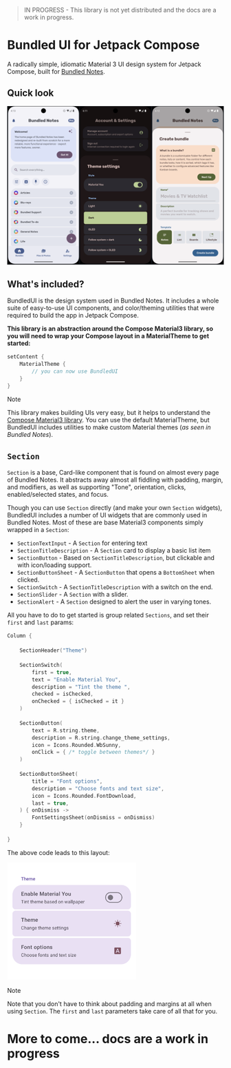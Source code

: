 > IN PROGRESS - This library is not yet distributed and the docs are a work in progress.

# Bundled UI for Jetpack Compose

A radically simple, idiomatic Material 3 UI design system for Jetpack Compose,
built for
[Bundled Notes](https://play.google.com/store/apps/details?id=com.xaviertobin.noted).

## Quick look

<!-- ![Basic italics usage example](images/home_page.png) -->

<img src="images/all.png"  alt="Screenshots of the library being used in Bundled Notes"/>

## What's included?

BundledUI is the design system used in Bundled Notes. It includes a whole suite
of easy-to-use UI components, and color/theming utilities that were required to build the app in Jetpack
Compose.

__This library is an abstraction around the Compose Material3 library, so you will need to wrap your
Compose layout in a MaterialTheme to get started:__

```kotlin
setContent {
    MaterialTheme {
        // you can now use BundledUI
    }
}
```

> [!NOTE]
> This library makes building UIs very easy, but it helps to
> understand
> the [Compose Material3 library](https://developer.android.com/develop/ui/compose/designsystems/material3).
> You can use the default MaterialTheme, but BundledUI includes utilities to make custom Material
> themes (_as seen in Bundled Notes_).

## `Section`

`Section` is a base, Card-like component that is found on almost every page of
Bundled Notes. It abstracts away almost all fiddling with padding, margin, and
modifiers, as well as supporting "Tone", orientation, clicks, enabled/selected states, and focus.

Though you can use `Section` directly (and make your own `Section` widgets), BundledUI includes a
number of UI widgets that are commonly used in Bundled Notes. Most of these are base Material3
components simply wrapped in a `Section`:

- `SectionTextInput` - A `Section` for entering text
- `SectionTitleDescription` - A `Section` card to display a basic list item
- `SectionButton` - Based on `SectionTitleDescription`, but clickable and with icon/loading support.
- `SectionButtonSheet` - A `SectionButton` that opens a `BottomSheet` when clicked.
- `SectionSwitch` - A `SectionTitleDescription` with a switch on the end.
- `SectionSlider` - A `Section` with a slider.
- `SectionAlert` - A `Section` designed to alert the user in varying tones.

All you have to do to get started is group related `Sections`, and set their
`first` and `last` params:

```kotlin
Column {

    SectionHeader("Theme")

    SectionSwitch(
        first = true,
        text = "Enable Material You",
        description = "Tint the theme ",
        checked = isChecked,
        onChecked = { isChecked = it }
    )

    SectionButton(
        text = R.string.theme,
        description = R.string.change_theme_settings,
        icon = Icons.Rounded.WbSunny,
        onClick = { /* toggle between themes*/ }
    )

    SectionButtonSheet(
        title = "Font options",
        description = "Choose fonts and text size",
        icon = Icons.Rounded.FontDownload,
        last = true,
    ) { onDismiss ->
        FontSettingsSheet(onDismiss = onDismiss)
    }

}
```

The above code leads to this layout:

<img src="images/sections_basic.png" alt="Basic italics usage example" width="300" >

> [!NOTE]
> Note that you don't have to think about padding and margins at all when
> using `Section`. The `first` and `last` parameters take care of all that for
> you.

# More to come... docs are a work in progress